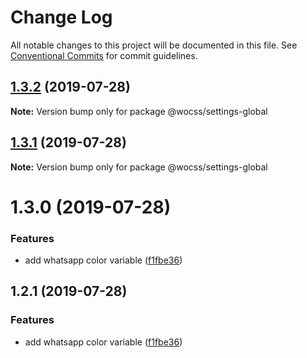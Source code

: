 # Change Log

All notable changes to this project will be documented in this file.
See [Conventional Commits](https://conventionalcommits.org) for commit guidelines.

## [1.3.2](https://github.com/wocss/wocss/compare/@wocss/settings-global@1.3.1...@wocss/settings-global@1.3.2) (2019-07-28)

**Note:** Version bump only for package @wocss/settings-global





## [1.3.1](https://github.com/wocss/wocss/compare/@wocss/settings-global@1.3.0...@wocss/settings-global@1.3.1) (2019-07-28)

**Note:** Version bump only for package @wocss/settings-global





# 1.3.0 (2019-07-28)


### Features

* add whatsapp color variable ([f1fbe36](https://github.com/wocss/wocss/commit/f1fbe36))





<a name="1.2.1"></a>
## 1.2.1 (2019-07-28)


### Features

* add whatsapp color variable ([f1fbe36](https://github.com/wocss/wocss/commit/f1fbe36))

